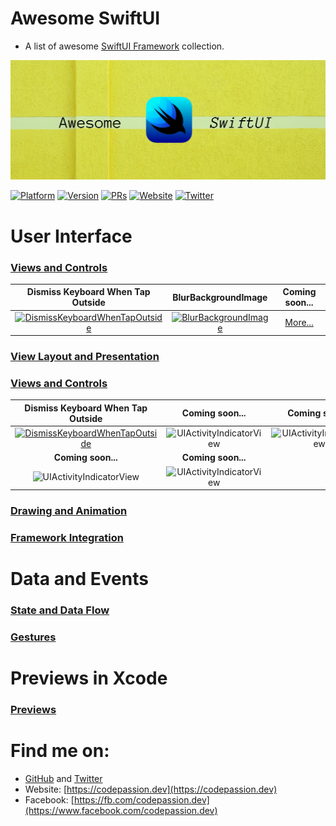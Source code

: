 # Awesome SwiftUI

- A list of awesome [SwiftUI Framework](https://developer.apple.com/documentation/swiftui) collection. 

![Awesome SwiftUI](assets/banner.png)

[![Platform](https://img.shields.io/badge/platform-iOS%20%7C%20macOS%20%7C%20watchOS%20%7C%20tvOS-red.svg)](https://developer.apple.com/xcode/swiftui/)
[![Version](http://img.shields.io/badge/version-2.0-green.svg?style=flat)](https://github.com/CodePassion-dev/awesome-swiftui)
[![PRs](https://img.shields.io/badge/PRs-welcome-teal.svg)](https://github.com/CodePassion-dev/awesome-swiftui/pulls)
[![Website](https://img.shields.io/badge/Website-codepassion.dev-yellow.svg)](https://codepassion.dev)
[![Twitter](https://img.shields.io/badge/twitter-@duonghominhhuy-blue.svg?style=flat)](http://twitter.com/duonghominhhuy)

# User Interface

### [Views and Controls](user-interface/views-and-controls)

**Dismiss Keyboard When Tap Outside** | **BlurBackgroundImage**     | **Coming soon...**
:--:|:--:|:--:|
[![DismissKeyboardWhenTapOutside](user-interface/views-and-controls/preview/DismissKeyboardWhenTapOutside.gif)](user-interface/views-and-controls/text/DismissKeyboardWhenTapOutside.swift) | [![BlurBackgroundImage](user-interface/views-and-controls/preview/BlurBackgroundImage.gif)](user-interface/views-and-controls/text/BlurBackgroundImage.swift)  | [More...](user-interface/views-and-controls)

### [View Layout and Presentation](https://github.com/CodePassion-dev/awesome-swiftui/blob/master/user-interface/view-layout-and-presentation)

### [Views and Controls](https://github.com/CodePassion-dev/awesome-swiftui/blob/master/user-interface/views-and-controls)

**Dismiss Keyboard When Tap Outside** | **Coming soon...**     | **Coming soon...**
:--:|:--:|:--:|
[![DismissKeyboardWhenTapOutside](preview/DismissKeyboardWhenTapOutside.gif)](https://github.com/CodePassion-dev/awesome-swiftui/blob/master/user-interface/views-and-controls/text/DismissKeyboardWhenTapOutside.swift) | ![UIActivityIndicatorView](preview/UIActivityIndicatorView.gif) | ![UIActivityIndicatorView](preview/UIActivityIndicatorView.gif)
**Coming soon...** | **Coming soon...**
![UIActivityIndicatorView](preview/UIActivityIndicatorView.gif) | ![UIActivityIndicatorView](preview/UIActivityIndicatorView.gif) |
    
### [Drawing and Animation](https://github.com/CodePassion-dev/awesome-swiftui/blob/master/user-interface/drawing-and-animation)


### [Framework Integration](https://github.com/CodePassion-dev/awesome-swiftui/blob/master/user-interface/framework-integration)

# Data and Events

### [State and Data Flow](https://github.com/CodePassion-dev/awesome-swiftui/blob/master/data-and-events/state-and-data-flow)

### [Gestures](https://github.com/CodePassion-dev/awesome-swiftui/blob/master/data-and-events/gestures)

# Previews in Xcode

### [Previews](https://github.com/CodePassion-dev/awesome-swiftui/blob/master/previews-in-xcode/previews)

# Find me on:

- [GitHub](https://github.com/duonghominhhuy) and [Twitter](https://twitter.com/duonghominhhuy)
- Website: [https://codepassion.dev](https://codepassion.dev)
- Facebook: [https://fb.com/codepassion.dev](https://www.facebook.com/codepassion.dev)


